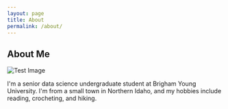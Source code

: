 ```yaml
---
layout: page
title: About
permalink: /about/
---
```


## About Me

![Test Image](https://0.gravatar.com/avatar/c9fd07bb455d0377d776c8417c2c94e9?s=384&d=identicon&r=G)

I'm a senior data science undergraduate student at Brigham Young University. I'm from a small town in Northern Idaho, and my hobbies include reading, crocheting, and hiking.

